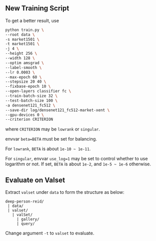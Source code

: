 ## New Training Script

To get a better result, use

```bash
python train.py \
--root data \
-s market1501 \
-t market1501 \
-j 4 \
--height 256 \
--width 128 \
--optim amsgrad \
--label-smooth \
--lr 0.0003 \
--max-epoch 60 \
--stepsize 20 40 \
--fixbase-epoch 10 \
--open-layers classifier fc \
--train-batch-size 32 \
--test-batch-size 100 \
-a densenet121_fc512 \
--save-dir log/densenet121_fc512-market-xent \
--gpu-devices 0 \
--criterion CRITERION
```

where `CRITERION` may be `lowrank` or `singular`.

envvar `beta=BETA` must be set for balancing.

For `lowrank`, `BETA` is about `1e-10 ~ 1e-11`.

For `singular`, envvar `use_log=1` may be set to control whether to use logarithm or not. If set, `BETA` is about `1e-2`, and `1e-5 ~ 1e-6` otherwise.

## Evaluate on Valset

Extract `valset` under `data` to form the structure as below:

```
deep-person-reid/
 | data/
 | valset/
   | valSet/
     | gallery/
     | query/
```

Change argument `-t` to `valset` to evaluate.
